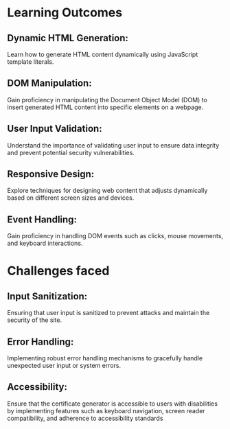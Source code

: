# Learning Outcomes

## Dynamic HTML Generation: 
Learn how to generate HTML content dynamically using JavaScript template literals.

## DOM Manipulation: 
Gain proficiency in manipulating the Document Object Model (DOM) to insert generated HTML content into specific elements on a webpage.

## User Input Validation: 
Understand the importance of validating user input to ensure data integrity and prevent potential security vulnerabilities.

## Responsive Design: 
Explore techniques for designing web content that adjusts dynamically based on different screen sizes and devices.

## Event Handling:
Gain proficiency in handling DOM events such as clicks, mouse movements, and keyboard interactions. 

# Challenges faced

## Input Sanitization: 
Ensuring that user input is sanitized to prevent attacks and maintain the security of the site.

## Error Handling: 
Implementing robust error handling mechanisms to gracefully handle unexpected user input or system errors.

## Accessibility:
Ensure that the certificate generator is accessible to users with disabilities by implementing features such as keyboard navigation, screen reader compatibility, and adherence to accessibility standards
